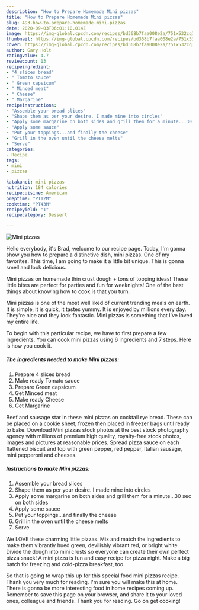 ```yaml
---
description: "How to Prepare Homemade Mini pizzas"
title: "How to Prepare Homemade Mini pizzas"
slug: 493-how-to-prepare-homemade-mini-pizzas
date: 2020-09-03T06:01:10.014Z
image: https://img-global.cpcdn.com/recipes/bd368b7faa008e2a/751x532cq70/mini-pizzas-recipe-main-photo.jpg
thumbnail: https://img-global.cpcdn.com/recipes/bd368b7faa008e2a/751x532cq70/mini-pizzas-recipe-main-photo.jpg
cover: https://img-global.cpcdn.com/recipes/bd368b7faa008e2a/751x532cq70/mini-pizzas-recipe-main-photo.jpg
author: Gary Holt
ratingvalue: 4.7
reviewcount: 13
recipeingredient:
- "4 slices bread"
- " Tomato sauce"
- " Green capsicum"
- " Minced meat"
- " Cheese"
- " Margarine"
recipeinstructions:
- "Assemble your bread slices"
- "Shape them as per your desire. I made mine into circles"
- "Apply some margarine on both sides and grill them for a minute...30 sec on both sides"
- "Apply some sauce"
- "Put your toppings...and finally the cheese"
- "Grill in the oven until the cheese melts"
- "Serve"
categories:
- Recipe
tags:
- mini
- pizzas

katakunci: mini pizzas 
nutrition: 184 calories
recipecuisine: American
preptime: "PT12M"
cooktime: "PT43M"
recipeyield: "1"
recipecategory: Dessert

---
```



![Mini pizzas](https://img-global.cpcdn.com/recipes/bd368b7faa008e2a/751x532cq70/mini-pizzas-recipe-main-photo.jpg)

Hello everybody, it's Brad, welcome to our recipe page. Today, I'm gonna show you how to prepare a distinctive dish, mini pizzas. One of my favorites. This time, I am going to make it a little bit unique. This is gonna smell and look delicious.

Mini pizzas on homemade thin crust dough + tons of topping ideas! These little bites are perfect for parties and fun for weeknights! One of the best things about knowing how to cook is that you turn.

Mini pizzas is one of the most well liked of current trending meals on earth. It is simple, it is quick, it tastes yummy. It is enjoyed by millions every day. They're nice and they look fantastic. Mini pizzas is something that I've loved my entire life.


To begin with this particular recipe, we have to first prepare a few ingredients. You can cook mini pizzas using 6 ingredients and 7 steps. Here is how you cook it.

<!--inarticleads1-->

##### The ingredients needed to make Mini pizzas:

1. Prepare 4 slices bread
1. Make ready  Tomato sauce
1. Prepare  Green capsicum
1. Get  Minced meat
1. Make ready  Cheese
1. Get  Margarine


Beef and sausage star in these mini pizzas on cocktail rye bread. These can be placed on a cookie sheet, frozen then placed in freezer bags until ready to bake. Download Mini pizzas stock photos at the best stock photography agency with millions of premium high quality, royalty-free stock photos, images and pictures at reasonable prices. Spread pizza sauce on each flattened biscuit and top with green pepper, red pepper, Italian sausage, mini pepperoni and cheeses. 

<!--inarticleads2-->

##### Instructions to make Mini pizzas:

1. Assemble your bread slices
1. Shape them as per your desire. I made mine into circles
1. Apply some margarine on both sides and grill them for a minute...30 sec on both sides
1. Apply some sauce
1. Put your toppings...and finally the cheese
1. Grill in the oven until the cheese melts
1. Serve


We LOVE these charming little pizzas. Mix and match the ingredients to make them vibrantly hued green, devilishly vibrant red, or bright white. Divide the dough into mini crusts so everyone can create their own perfect pizza snack! A mini pizza is fun and easy recipe for pizza night. Make a big batch for freezing and cold-pizza breakfast, too. 

So that is going to wrap this up for this special food mini pizzas recipe. Thank you very much for reading. I'm sure you will make this at home. There is gonna be more interesting food in home recipes coming up. Remember to save this page on your browser, and share it to your loved ones, colleague and friends. Thank you for reading. Go on get cooking!
